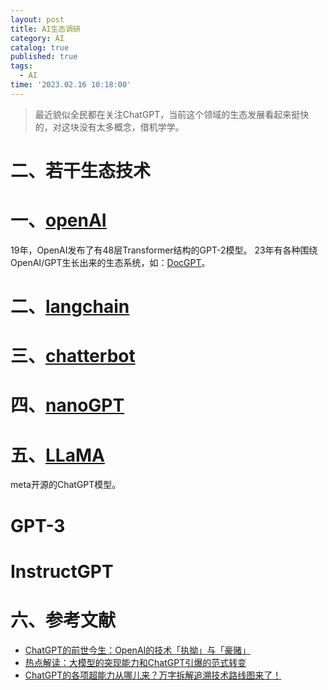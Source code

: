 ```yaml
---
layout: post
title: AI生态调研
category: AI
catalog: true
published: true
tags:
  - AI
time: '2023.02.16 10:18:00'
---
```

> 最近貌似全民都在关注ChatGPT，当前这个领域的生态发展看起来挺快的，对这块没有太多概念，借机学学。


# 二、若干生态技术
# 一、[openAI](https://github.com/openai)
19年，OpenAI发布了有48层Transformer结构的GPT-2模型。
23年有各种围绕OpenAI/GPT生长出来的生态系统，如：[DocGPT](https://github.com/arc53/DocsGPT)。

# 二、[langchain](https://langchain.readthedocs.io/en/latest/)

# 三、[chatterbot](https://chatterbot.readthedocs.io/)

# 四、[nanoGPT](https://github.com/karpathy/nanoGPT)

# 五、[LLaMA](https://github.com/facebookresearch/llama)
meta开源的ChatGPT模型。

# GPT-3

# InstructGPT

# 六、参考文献
- [ChatGPT的前世今生：OpenAI的技术「执拗」与「豪赌」](https://www.8btc.com/article/6805740)
- [热点解读：大模型的突现能力和ChatGPT引爆的范式转变](https://mp.weixin.qq.com/s?__biz=MzA3MzI4MjgzMw==&mid=2650864784&idx=3&sn=fb8ad092ad32623af7ea822652cd14cc&chksm=84e538eeb392b1f8ff40fa10dc2c84b56904fed261ff15f97f36a1023f887807af62ea39bde7&scene=21#wechat_redirect)
- [ChatGPT的各项超能力从哪儿来？万字拆解追溯技术路线图来了！](https://mp.weixin.qq.com/s?__biz=MzA3MzI4MjgzMw==&mid=2650864144&idx=4&sn=1270624988d70f44d4059af7ac4ae4e0&chksm=84e53e6eb392b7785418e8257952284cfe6dd801d84404958fb917c461da792039626e172c31&scene=21#wechat_redirect)
